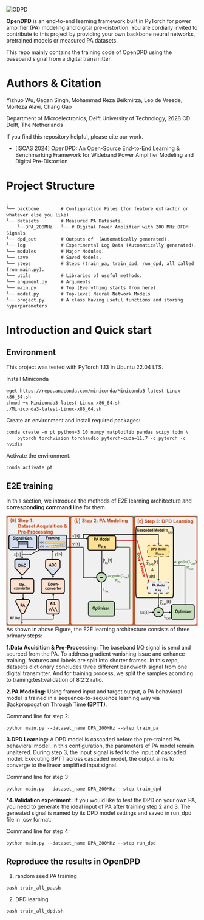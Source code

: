 
![ODPD](https://github.com/lab-emi/OpenDPD/assets/90694322/7a44fbfd-b12c-413e-b50f-473bb17990b0)


**OpenDPD** is an end-to-end learning framework built in PyTorch for power amplifier (PA) modeling and digital pre-distortion. You are cordially invited to contribute to this project by providing your own backbone neural networks, pretrained models or measured PA datasets.

This repo mainly contains the training code of OpenDPD using the baseband signal from a digital transmitter.

# Authors & Citation

Yizhuo Wu, Gagan Singh, Mohammad Reza Beikmirza, Leo de Vreede, Morteza Alavi, Chang Gao

Department of Microelectronics, Delft University of Technology, 2628 CD Delft, The Netherlands 

If you find this repository helpful, please cite our work.

* [ISCAS 2024] OpenDPD: An Open-Source End-to-End Learning & Benchmarking Framework for Wideband Power Amplifier Modeling and Digital Pre-Distortion

# Project Structure
```
.
└── backbone        # Configuration Files (for feature extractor or whatever else you like).
└── datasets        # Measured PA Datasets.
    └──DPA_200MHz   └── # Digital Power Amplifier with 200 MHz OFDM Signals
└── dpd_out         # Outputs of  (Automatically generated).
└── log             # Experimental Log Data (Automatically generated).
└── modules         # Major Modules.
└── save            # Saved Models.
└── steps           # Steps (train_pa, train_dpd, run_dpd, all called from main.py).
└── utils           # Libraries of useful methods.
└── argument.py     # Arguments
└── main.py         # Top (Everything starts from here).
└── model.py        # Top-level Neural Network Models
└── project.py      # A class having useful functions and storing hyperparameters

```

# Introduction and Quick start

## Environment
This project was tested with PyTorch 1.13 in Ubuntu 22.04 LTS.

Install Miniconda
```
wget https://repo.anaconda.com/miniconda/Miniconda3-latest-Linux-x86_64.sh
chmod +x Miniconda3-latest-Linux-x86_64.sh
./Miniconda3-latest-Linux-x86_64.sh
```
Create an environment and install required packages:
```
conda create -n pt python=3.10 numpy matplotlib pandas scipy tqdm \
    pytorch torchvision torchaudio pytorch-cuda=11.7 -c pytorch -c nvidia
```
Activate the environment.
```
conda activate pt
```

## E2E training
In this section, we introduce the methods of E2E learning architecture and **corresponding command line** for them.

<img style="float: left" src="OpenDPD.png" alt="drawing"/> 

As shown in above Figure, the E2E learning architecture consists of three primary steps:

**1.Data Acuisition & Pre-Processing:** The baseband I/Q signal is send and sourced from the PA. To address gradient vanishing issue and enhance training, features and labels are split into shorter frames. In this repo, datasets dictionary concludes three different bandwidth signal from one digital transmitter. And for training process, we split the samples acorrding to training:test:validation of 8:2:2 ratio.

**2.PA Modeling:** Using framed input and target output, a PA behavioral model is trained in a sequence-to-sequence learning way via Backpropogation Through Time **(BPTT)**. 

Command line for step 2:
```
python main.py --dataset_name DPA_200MHz --step train_pa 
```

**3.DPD Learning:** A DPD model is cascaded before the pre-trained PA behavioral model. In this configuration, the parameters of PA model remain unaltered. During step 3, the input signal is fed to the input of cascaded model. Executing BPTT across cascaded model, the output aims to converge to the linear amplified input signal.

Command line for step 3:
```
python main.py --dataset_name DPA_200MHz --step train_dpd
```
***4.Validation experiment:** If you would like to test the DPD on your own PA, you need to generate the ideal input of PA after training step 2 and 3. The geneated signal is named by its DPD model settings and saved in run_dpd file in .csv format.

Command line for step 4:
```
python main.py --dataset_name DPA_200MHz --step run_dpd
```

## Reproduce the results in OpenDPD

1. random seed PA training
```
bash train_all_pa.sh
```
2. DPD learning
```
bash train_all_dpd.sh
```



